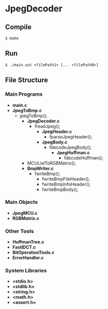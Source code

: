 
# JpegDecoder

## Compile
    $ make
## Run
    $ ./main.out <filePath1> [... <filePathN>]

## File Structure

### Main Programs
- **main.c**
- **JpegToBmp.c**
    - jpegToBmp();
        - **JpegDecoder.c**
            - freadJpeg();
                - **JpegHeader.c**
                    - fparseJpegHeader();
                - **JpegBody.c**
                    - fdecodeJpegBody();
                        - **JpegHuffman.c**
                            - fdecodeHuffman();
        - MCUListToRGBMatrix();
        - **BmpWriter.c**
            - fwriteBmp();
                - fwriteBmpFileHeader();
                - fwriteBmpInfoHeader();
                - fwriteBmpBody();
            
### Main Objects
- **JpegMCU.c**
- **RGBMatrix.c**

### Other Tools
- **HuffmanTree.c**
- **FastIDCT.c**
- **BitOperationTools.c**
- **ErrorHandler.c**

### System Libraries
- **<stdio.h>**
- **<stdlib.h>**
- **<string.h>**
- **<math.h>**
- **<assert.h>**